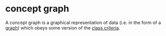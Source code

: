 concept graph
======

A concept graph is a graphical representation of data (i.e. in the form of a [graph](graph.md)) which obeys some version of the [class criteria](classCriteria.md).
